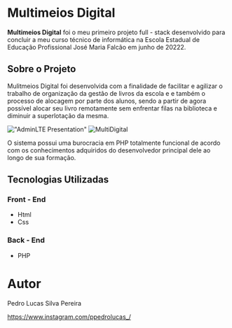 # Multimeios Digital

**Multimeios Digital** foi o meu primeiro projeto full - stack desenvolvido para concluir a meu curso técnico de informática na Escola Estadual de Educação Profissional José Maria Falcão em junho de 20222.

## Sobre o Projeto

Mulitmeios Digital foi desenvolvida com a finalidade de facilitar e agilizar o trabalho de organização da gestão de livros da escola e e também o processo de alocagem por parte dos alunos, sendo a partir de agora possível alocar seu livro remotamente sem enfrentar filas na biblioteca e diminuir a superlotação da mesma.

!["AdminLTE Presentation"](https://adminlte.io/AdminLTE3.png "AdminLTE Presentation")
![MultiDigital](https://user-images.githubusercontent.com/102417276/223602418-e23bdaaa-bcc3-475b-b834-41285aafb555.png)

O sistema possui uma burocracia em PHP totalmente funcional de acordo com os conhecimentos adquiridos do desenvolvedor principal dele ao longo de sua formação.

## Tecnologias Utilizadas

### Front - End

- Html
- Css

### Back - End

- PHP

# Autor

Pedro Lucas Silva Pereira

https://www.instagram.com/ppedrolucas_/

